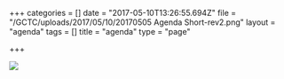 +++
categories = []
date = "2017-05-10T13:26:55.694Z"
file = "/GCTC/uploads/2017/05/10/20170505 Agenda Short-rev2.png"
layout = "agenda"
tags = []
title = "agenda"
type = "page"

+++


![](/GCTC/uploads/2017/05/10/20170505%20Agenda%20Short-rev2.png)

